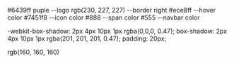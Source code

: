 #6439ff puple --logo
rgb(230, 227, 227) --border right
#ece8ff --hover color
#7451f8 --icon color
#888 --span color
#555 --navbar color

-webkit-box-shadow: 2px 4px 10px 1px rgba(0,0,0, 0.47);
box-shadow: 2px 4px 10px 1px rgba(201, 201, 201, 0.47);
padding: 20px;

rgb(160, 160, 160)
